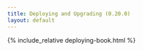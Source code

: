 ```yaml
---
title: Deploying and Upgrading (0.20.0)
layout: default
---
```


{% include_relative deploying-book.html %}
